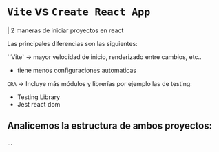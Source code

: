 # `Vite` vs `Create React App`

| 2 maneras de iniciar proyectos en react

Las principales diferencias son las siguientes:

``Vite` -> mayor velocidad de inicio, renderizado entre cambios, etc..

- tiene menos configuraciones automaticas

`CRA` -> Incluye más módulos y librerías por ejemplo las de testing:

- Testing Library
- Jest react dom

## Analicemos la estructura de ambos proyectos:

...
